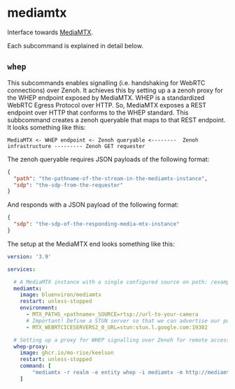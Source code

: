# mediamtx

Interface towards [MediaMTX](https://github.com/bluenviron/mediamtx).

Each subcommand is explained in detail below.

## `whep`

This subcommands enables signalling (i.e. handshaking for WebRTC connections) over Zenoh. It achieves this by setting up a a zenoh proxy for the WHEP endpoint exposed by MediaMTX. WHEP is a standardized WebRTC Egress Protocol over HTTP. So, MediaMTX exposes a REST endpoint over HTTP that conforms to the WHEP standard. This subbcommand creates a zenoh queryable that maps to that REST endpoint. It looks something like this:

```
MediaMTX <- WHEP endpoint <- Zenoh queryable <--------  Zenoh infrastructure --------- Zenoh GET requester
```

The zenoh queryable requires JSON payloads of the following format:
```json
{
  "path": "the-pathname-of-the-stream-in-the-mediamtx-instance",
  "sdp": "the-sdp-from-the-requester"
}
```

And responds with a JSON payload of the following format:
```json
{
  "sdp": "the-sdp-of-the-responding-media-mtx-instance"
}
```

The setup at the MediaMTX end looks something like this:
```yaml
version: '3.9'

services:

  # A MediaMTX instance with a single configured source on path: /example
  mediamtx:
    image: bluenviron/mediamtx
    restart: unless-stopped
    environment:
      - MTX_PATHS_<pathname>_SOURCE=rtsp://url-to-your-camera
      # Important! Define a STUN server so that we can advertise our public IP as part of the ICE Candidates
      - MTX_WEBRTCICESERVERS2_0_URL=stun:stun.l.google.com:19302

  # Setting up a proxy for WHEP signalling over Zenoh for remote access to live streams.
  whep-proxy:
    image: ghcr.io/mo-rise/keelson
    restart: unless-stopped
    command: [
        "mediamtx -r realm -e entity whep -i mediamtx -m http://mediamtx:8889"
    ]

```
